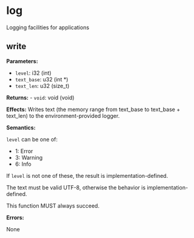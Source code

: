# log

Logging facilities for applications

## write

**Parameters:**

- `level`: i32 (int)
- `text_base`: u32 (int *)
- `text_len`: u32 (size_t)

**Returns:** - `void`: void (void)

**Effects:** Writes text (the memory range from text_base to text_base + text_len) to the environment-provided logger.

**Semantics:**

`level` can be one of:

- 1: Error
- 3: Warning
- 6: Info

If `level` is not one of these, the result is implementation-defined.

The text must be valid UTF-8, otherwise the behavior is implementation-defined.

This function MUST always succeed.

**Errors:**

None

